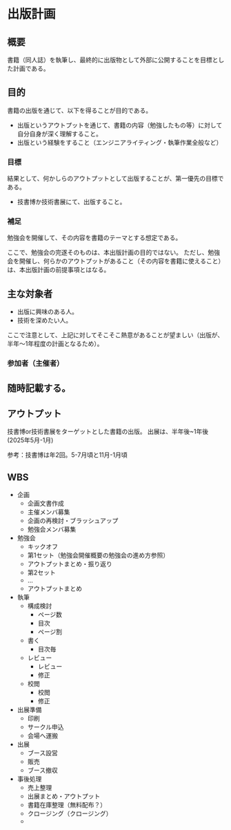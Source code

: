# 出版計画
## 概要
書籍（同人誌）を執筆し、最終的に出版物として外部に公開することを目標とした計画である。

## 目的
書籍の出版を通じて、以下を得ることが目的である。
- 出版というアウトプットを通じて、書籍の内容（勉強したもの等）に対して自分自身が深く理解すること。
- 出版という経験をすること（エンジニアライティング・執筆作業全般など）
### 目標
結果として、何かしらのアウトプットとして出版することが、第一優先の目標である。

- 技書博か技術書展にて、出版すること。

### 補足
勉強会を開催して、その内容を書籍のテーマとする想定である。

ここで、勉強会の完遂そのものは、本出版計画の目的ではない。
ただし、勉強会を開催し、何らかのアウトプットがあること（その内容を書籍に使えること）は、本出版計画の前提事項とはなる。
## 主な対象者
- 出版に興味のある人。
- 技術を深めたい人。

ここで注意として、上記に対してそこそこ熱意があることが望ましい（出版が、半年～1年程度の計画となるため）。
### 参加者（主催者）
随時記載する。
- 
## アウトプット
技書博or技術書展をターゲットとした書籍の出版。
出展は、半年後~1年後(2025年5月-1月)

参考：技書博は年2回。5-7月頃と11月-1月頃

## WBS
- 企画
  - 企画文書作成
  - 主催メンバ募集
  - 企画の再検討・ブラッシュアップ
  - 勉強会メンバ募集
- 勉強会
  - キックオフ
  - 第1セット（勉強会開催概要の勉強会の進め方参照）
  - アウトプットまとめ・振り返り
  - 第2セット
  - …
  - アウトプットまとめ
- 執筆
  - 構成検討
    - ページ数
    - 目次
    - ページ割
  - 書く
    - 目次毎
  - レビュー
    - レビュー
    - 修正
  - 校閲
    - 校閲
    - 修正
- 出展準備
  - 印刷
  - サークル申込
  - 会場へ運搬
- 出展
  - ブース設営
  - 販売
  - ブース撤収
- 事後処理
  - 売上整理
  - 出展まとめ・アウトプット
  - 書籍在庫整理（無料配布？）
  - クロージング（クロージング）
  - 